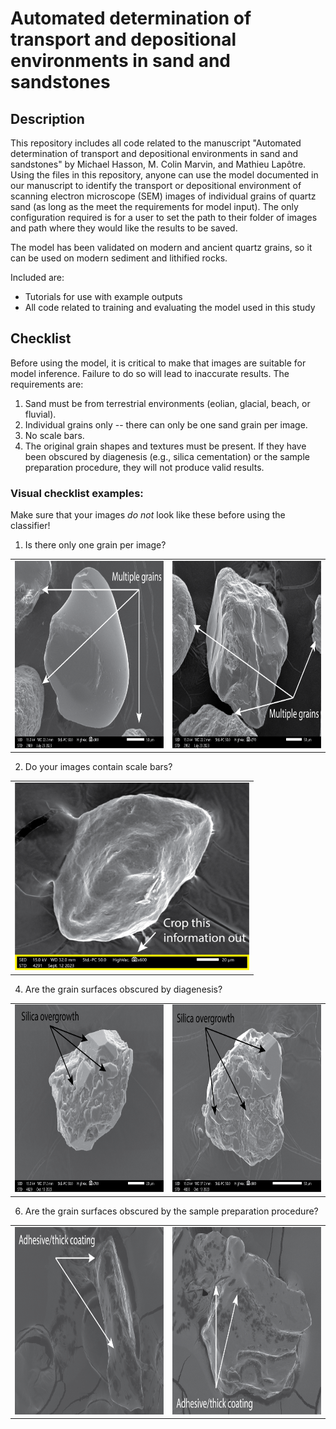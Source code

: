 # Automated determination of transport and depositional environments in sand and sandstones

## Description
This repository includes all code related to the manuscript "Automated determination of transport and depositional environments in sand and sandstones" by Michael Hasson, M. Colin Marvin, and Mathieu Lapôtre. Using the files in this repository, anyone can use the model documented in our manuscript to identify the transport or depositional environment of scanning electron microscope (SEM) images of individual grains of quartz sand (as long as the meet the requirements for model input). The only configuration required is for a user to set the path to their folder of images and path where they would like the results to be saved.

The model has been validated on modern and ancient quartz grains, so it can be used on modern sediment and lithified rocks. 

Included are: 
- Tutorials for use with example outputs
- All code related to training and evaluating the model used in this study

## Checklist

Before using the model, it is critical to make that images are suitable for model inference. Failure to do so will lead to inaccurate results. The requirements are:
1. Sand must be from terrestrial environments (eolian, glacial, beach, or fluvial).
2. Individual grains only -- there can only be one sand grain per image.
3. No scale bars.
4. The original grain shapes and textures must be present. If they have been obscured by diagenesis (e.g., silica cementation) or the sample preparation procedure, they will not produce valid results.

### Visual checklist examples:
Make sure that your images *do not* look like these before using the classifier!

1. Is there only one grain per image?

<table>
  <tr>
    <td><img src="./Checklist_images/Multiple_grains/FF01i_0074_annotated.png" width="375" height="300"></td>
    <td><img src="./Checklist_images/Multiple_grains/a16-64455-thin_0037_annotated.png" width="375" height="300"></td>
  </tr>
</table>

2. Do your images contain scale bars?

<table>
  <tr>
    <td><img src="./Checklist_images/Scale_bars/scale_bar.png" width="375" height="300"></td>
  </tr>
</table>

4. Are the grain surfaces obscured by diagenesis?

<table>
  <tr>
    <td><img src="./Checklist_images/Overgrowth/Dino_cyn_5_postHCl_10_13_23_0003_annotated.png" width="375" height="300"></td>
    <td><img src="./Checklist_images/Overgrowth/Dino_cyn_5_postHCl_10_13_23_0004_annotated.png" width="375" height="300"></td>
  </tr>
</table>

6. Are the grain surfaces obscured by the sample preparation procedure?

<table>
  <tr>
    <td><img src="./Checklist_images/Coatings/4_annotated.png" width="375" height="300"></td>
    <td><img src="./Checklist_images/Coatings/91_annotated.png" width="375" height="300"></td>
  </tr>
</table>

